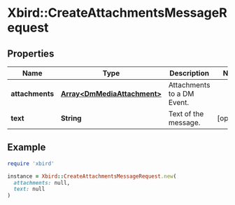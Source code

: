 # Xbird::CreateAttachmentsMessageRequest

## Properties

| Name | Type | Description | Notes |
| ---- | ---- | ----------- | ----- |
| **attachments** | [**Array&lt;DmMediaAttachment&gt;**](DmMediaAttachment.md) | Attachments to a DM Event. |  |
| **text** | **String** | Text of the message. | [optional] |

## Example

```ruby
require 'xbird'

instance = Xbird::CreateAttachmentsMessageRequest.new(
  attachments: null,
  text: null
)
```

